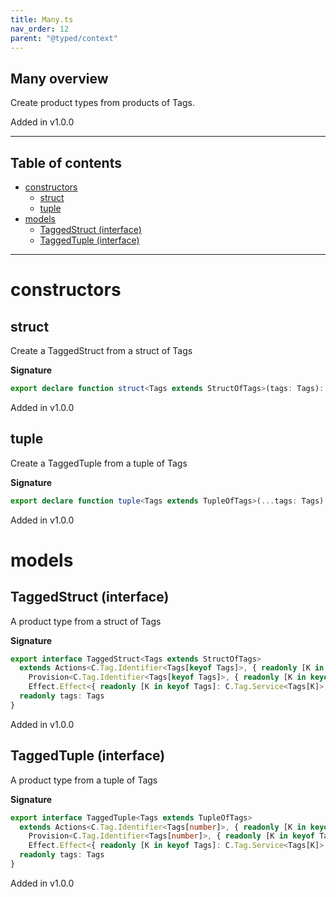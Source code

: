 ```yaml
---
title: Many.ts
nav_order: 12
parent: "@typed/context"
---
```


## Many overview

Create product types from products of Tags.

Added in v1.0.0

---

<h2 class="text-delta">Table of contents</h2>

- [constructors](#constructors)
  - [struct](#struct)
  - [tuple](#tuple)
- [models](#models)
  - [TaggedStruct (interface)](#taggedstruct-interface)
  - [TaggedTuple (interface)](#taggedtuple-interface)

---

# constructors

## struct

Create a TaggedStruct from a struct of Tags

**Signature**

```ts
export declare function struct<Tags extends StructOfTags>(tags: Tags): TaggedStruct<Tags>
```

Added in v1.0.0

## tuple

Create a TaggedTuple from a tuple of Tags

**Signature**

```ts
export declare function tuple<Tags extends TupleOfTags>(...tags: Tags): TaggedTuple<Tags>
```

Added in v1.0.0

# models

## TaggedStruct (interface)

A product type from a struct of Tags

**Signature**

```ts
export interface TaggedStruct<Tags extends StructOfTags>
  extends Actions<C.Tag.Identifier<Tags[keyof Tags]>, { readonly [K in keyof Tags]: C.Tag.Service<Tags[K]> }>,
    Provision<C.Tag.Identifier<Tags[keyof Tags]>, { readonly [K in keyof Tags]: C.Tag.Service<Tags[K]> }>,
    Effect.Effect<{ readonly [K in keyof Tags]: C.Tag.Service<Tags[K]> }, never, C.Tag.Identifier<Tags[keyof Tags]>> {
  readonly tags: Tags
}
```

Added in v1.0.0

## TaggedTuple (interface)

A product type from a tuple of Tags

**Signature**

```ts
export interface TaggedTuple<Tags extends TupleOfTags>
  extends Actions<C.Tag.Identifier<Tags[number]>, { readonly [K in keyof Tags]: C.Tag.Service<Tags[K]> }>,
    Provision<C.Tag.Identifier<Tags[number]>, { readonly [K in keyof Tags]: C.Tag.Service<Tags[K]> }>,
    Effect.Effect<{ readonly [K in keyof Tags]: C.Tag.Service<Tags[K]> }, never, C.Tag.Identifier<Tags[number]>> {
  readonly tags: Tags
}
```

Added in v1.0.0
